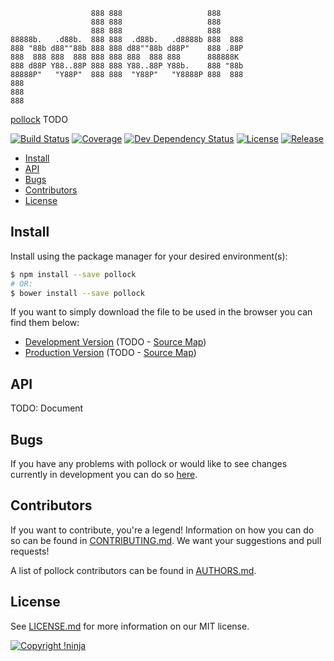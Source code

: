                       888 888                   888
                      888 888                   888
                      888 888                   888
    88888b.   .d88b.  888 888  .d88b.   .d8888b 888  888
    888 "88b d88""88b 888 888 d88""88b d88P"    888 .88P
    888  888 888  888 888 888 888  888 888      888888K
    888 d88P Y88..88P 888 888 Y88..88P Y88b.    888 "88b
    88888P"   "Y88P"  888 888  "Y88P"   "Y8888P 888  888
    888
    888
    888

[pollock](https://github.com/NotNinja/pollock) TODO

[![Build Status](https://img.shields.io/travis/NotNinja/pollock/develop.svg?style=flat-square)](https://travis-ci.org/NotNinja/pollock)
[![Coverage](https://img.shields.io/codecov/c/github/NotNinja/pollock/develop.svg?style=flat-square)](https://codecov.io/gh/NotNinja/pollock)
[![Dev Dependency Status](https://img.shields.io/david/dev/NotNinja/pollock.svg?style=flat-square)](https://david-dm.org/NotNinja/pollock?type=dev)
[![License](https://img.shields.io/npm/l/pollock.svg?style=flat-square)](https://github.com/NotNinja/pollock/blob/master/LICENSE.md)
[![Release](https://img.shields.io/npm/v/pollock.svg?style=flat-square)](https://www.npmjs.com/package/pollock)

* [Install](#install)
* [API](#api)
* [Bugs](#bugs)
* [Contributors](#contributors)
* [License](#license)

## Install

Install using the package manager for your desired environment(s):

``` bash
$ npm install --save pollock
# OR:
$ bower install --save pollock
```

If you want to simply download the file to be used in the browser you can find them below:

* [Development Version](https://cdn.rawgit.com/NotNinja/pollock/master/dist/pollock.js) (TODO - [Source Map](https://cdn.rawgit.com/NotNinja/pollock/master/dist/pollock.js.map))
* [Production Version](https://cdn.rawgit.com/NotNinja/pollock/master/dist/pollock.min.js) (TODO - [Source Map](https://cdn.rawgit.com/NotNinja/pollock/master/dist/pollock.min.js.map))

## API

TODO: Document

## Bugs

If you have any problems with pollock or would like to see changes currently in development you can do so
[here](https://github.com/NotNinja/pollock/issues).

## Contributors

If you want to contribute, you're a legend! Information on how you can do so can be found in
[CONTRIBUTING.md](https://github.com/NotNinja/pollock/blob/master/CONTRIBUTING.md). We want your suggestions and pull
requests!

A list of pollock contributors can be found in [AUTHORS.md](https://github.com/NotNinja/pollock/blob/master/AUTHORS.md).

## License

See [LICENSE.md](https://github.com/NotNinja/pollock/raw/master/LICENSE.md) for more information on our MIT license.

[![Copyright !ninja](https://cdn.rawgit.com/NotNinja/branding/master/assets/copyright/base/not-ninja-copyright-186x25.png)](https://not.ninja)

